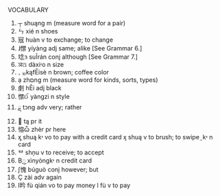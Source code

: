 VOCABULARY
1. ┬ shuąng m (measure word for a pair)
2. ㄣ xié n shoes
3. 㓂 huàn v to exchange; to change
4. ɺ㦗 yíyàng adj same; alike [See Grammar 6.]
5. 埝ᤋ suĨrán conj although [See Grammar 7.]
6. ञଅ dàxiיo n size
7. ٖ۔ ⏨kąfĒisè n brown; coffee color
8. ạ zhםng m (measure word for kinds, sorts, types)
9. 㓺 hĒi adj black
10. 㦗ઈ yàngzi n style
11. ྡ tכng adv very; rather
12. ઩ tą pr it
13. 愹ѽ zhèr pr here
14. ӽ֦ shuą kי vo to pay with a credit card
ӽ shuą v to brush; to swipe
֦ kי n card
15. ᄇ shņu v to receive; to accept
16. Βᮢ֦ xìnyòngkי n credit card
17. ʃ愧 búguò conj however; but
18. Ҫ zài adv again
19. l昑 fù qián vo to pay money
l fù v to pay